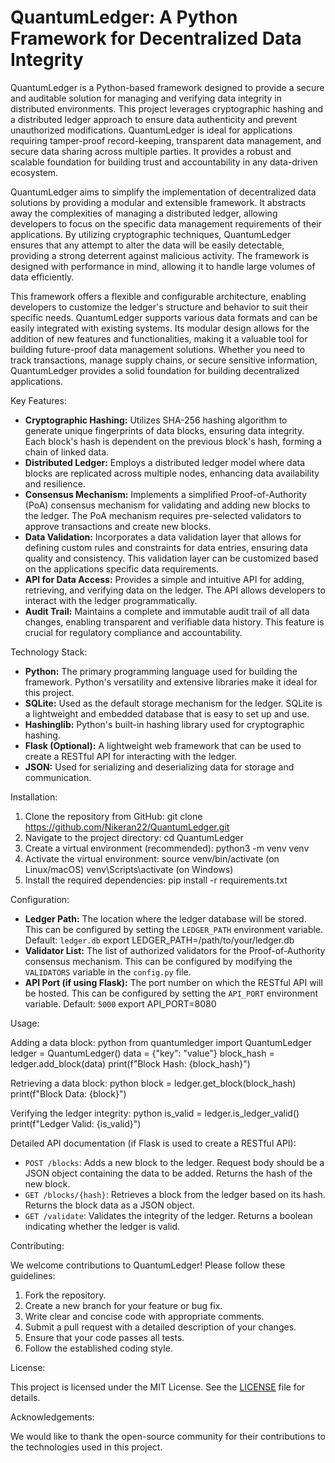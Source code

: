 # QuantumLedger: A Python Framework for Decentralized Data Integrity

QuantumLedger is a Python-based framework designed to provide a secure and auditable solution for managing and verifying data integrity in distributed environments. This project leverages cryptographic hashing and a distributed ledger approach to ensure data authenticity and prevent unauthorized modifications. QuantumLedger is ideal for applications requiring tamper-proof record-keeping, transparent data management, and secure data sharing across multiple parties. It provides a robust and scalable foundation for building trust and accountability in any data-driven ecosystem.

QuantumLedger aims to simplify the implementation of decentralized data solutions by providing a modular and extensible framework. It abstracts away the complexities of managing a distributed ledger, allowing developers to focus on the specific data management requirements of their applications. By utilizing cryptographic techniques, QuantumLedger ensures that any attempt to alter the data will be easily detectable, providing a strong deterrent against malicious activity. The framework is designed with performance in mind, allowing it to handle large volumes of data efficiently.

This framework offers a flexible and configurable architecture, enabling developers to customize the ledger's structure and behavior to suit their specific needs. QuantumLedger supports various data formats and can be easily integrated with existing systems. Its modular design allows for the addition of new features and functionalities, making it a valuable tool for building future-proof data management solutions. Whether you need to track transactions, manage supply chains, or secure sensitive information, QuantumLedger provides a solid foundation for building decentralized applications.

Key Features:

*   **Cryptographic Hashing:** Utilizes SHA-256 hashing algorithm to generate unique fingerprints of data blocks, ensuring data integrity. Each block's hash is dependent on the previous block's hash, forming a chain of linked data.
*   **Distributed Ledger:** Employs a distributed ledger model where data blocks are replicated across multiple nodes, enhancing data availability and resilience.
*   **Consensus Mechanism:** Implements a simplified Proof-of-Authority (PoA) consensus mechanism for validating and adding new blocks to the ledger. The PoA mechanism requires pre-selected validators to approve transactions and create new blocks.
*   **Data Validation:** Incorporates a data validation layer that allows for defining custom rules and constraints for data entries, ensuring data quality and consistency. This validation layer can be customized based on the applications specific data requirements.
*   **API for Data Access:** Provides a simple and intuitive API for adding, retrieving, and verifying data on the ledger. The API allows developers to interact with the ledger programmatically.
*   **Audit Trail:** Maintains a complete and immutable audit trail of all data changes, enabling transparent and verifiable data history. This feature is crucial for regulatory compliance and accountability.

Technology Stack:

*   **Python:** The primary programming language used for building the framework. Python's versatility and extensive libraries make it ideal for this project.
*   **SQLite:** Used as the default storage mechanism for the ledger. SQLite is a lightweight and embedded database that is easy to set up and use.
*   **Hashinglib:** Python's built-in hashing library used for cryptographic hashing.
*   **Flask (Optional):** A lightweight web framework that can be used to create a RESTful API for interacting with the ledger.
*   **JSON:** Used for serializing and deserializing data for storage and communication.

Installation:

1.  Clone the repository from GitHub:
    git clone https://github.com/Nikeran22/QuantumLedger.git
2.  Navigate to the project directory:
    cd QuantumLedger
3.  Create a virtual environment (recommended):
    python3 -m venv venv
4.  Activate the virtual environment:
    source venv/bin/activate  (on Linux/macOS)
    venv\Scripts\activate (on Windows)
5.  Install the required dependencies:
    pip install -r requirements.txt

Configuration:

*   **Ledger Path:** The location where the ledger database will be stored. This can be configured by setting the `LEDGER_PATH` environment variable. Default: `ledger.db`
    export LEDGER_PATH=/path/to/your/ledger.db
*   **Validator List:** The list of authorized validators for the Proof-of-Authority consensus mechanism. This can be configured by modifying the `VALIDATORS` variable in the `config.py` file.
*   **API Port (if using Flask):** The port number on which the RESTful API will be hosted. This can be configured by setting the `API_PORT` environment variable. Default: `5000`
    export API_PORT=8080

Usage:

Adding a data block:
python
from quantumledger import QuantumLedger
ledger = QuantumLedger()
data = {"key": "value"}
block_hash = ledger.add_block(data)
print(f"Block Hash: {block_hash}")

Retrieving a data block:
python
block = ledger.get_block(block_hash)
print(f"Block Data: {block}")

Verifying the ledger integrity:
python
is_valid = ledger.is_ledger_valid()
print(f"Ledger Valid: {is_valid}")

Detailed API documentation (if Flask is used to create a RESTful API):
*   `POST /blocks`: Adds a new block to the ledger. Request body should be a JSON object containing the data to be added. Returns the hash of the new block.
*   `GET /blocks/{hash}`: Retrieves a block from the ledger based on its hash. Returns the block data as a JSON object.
*   `GET /validate`: Validates the integrity of the ledger. Returns a boolean indicating whether the ledger is valid.

Contributing:

We welcome contributions to QuantumLedger! Please follow these guidelines:

1.  Fork the repository.
2.  Create a new branch for your feature or bug fix.
3.  Write clear and concise code with appropriate comments.
4.  Submit a pull request with a detailed description of your changes.
5.  Ensure that your code passes all tests.
6.  Follow the established coding style.

License:

This project is licensed under the MIT License. See the [LICENSE](https://github.com/Nikeran22/QuantumLedger/blob/main/LICENSE) file for details.

Acknowledgements:

We would like to thank the open-source community for their contributions to the technologies used in this project.